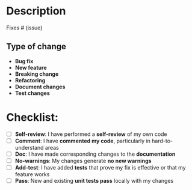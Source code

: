 # Description           <!-- summary, motivation and context -->

Fixes # (issue)

## Type of change       <!-- delete irrelevant options. -->

- **Bug fix**           <!-- non-breaking change which fixes an issue -->
- **New feature**       <!-- non-breaking change which adds functionality -->
- **Breaking change**   <!-- fix or feature that would cause existing functionality to not work as expected -->
- **Refactoring**
- **Document changes**
- **Test changes**


<!-- delete this line if it is a bug-fix PR
## How to reproduce it

- Env: x86-64, CentOS-7.4, kernel-3.10.0, GO-1.10.1, etc.

- Step-1:
- Step-2:


## The solution (to fix a bug, implement a new feature etc.)

<!-- end of bug-fix desc -->

# Checklist:

- [ ] **Self-review**: I have performed a **self-review** of my own code
- [ ] **Comment**:     I have **commented my code**, particularly in hard-to-understand areas
- [ ] **Doc**:         I have made corresponding changes to the **documentation**
- [ ] **No-warnings**: My changes generate **no new warnings**
- [ ] **Add-test**:    I have added **tests** that prove my fix is effective or that my feature works
- [ ] **Pass**:        New and existing **unit tests pass** locally with my changes
